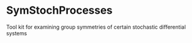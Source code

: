 # SymStochProcesses
Tool kit for examining group symmetries of certain stochastic differential systems
